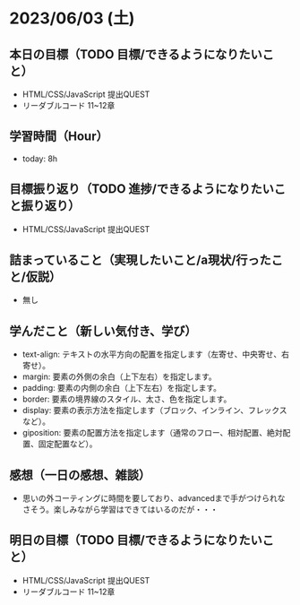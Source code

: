 # 2023/06/03 (土)

## 本日の目標（TODO 目標/できるようになりたいこと）

- HTML/CSS/JavaScript 提出QUEST
- リーダブルコード 11~12章

## 学習時間（Hour）

- today: 8h

## 目標振り返り（TODO 進捗/できるようになりたいこと振り返り）

- HTML/CSS/JavaScript 提出QUEST

## 詰まっていること（実現したいこと/a現状/行ったこと/仮説）

- 無し

## 学んだこと（新しい気付き、学び）

- text-align: テキストの水平方向の配置を指定します（左寄せ、中央寄せ、右寄せ）。
- margin: 要素の外側の余白（上下左右）を指定します。
- padding: 要素の内側の余白（上下左右）を指定します。
- border: 要素の境界線のスタイル、太さ、色を指定します。
- display: 要素の表示方法を指定します（ブロック、インライン、フレックスなど）。
- giposition: 要素の配置方法を指定します（通常のフロー、相対配置、絶対配置、固定配置など）。

## 感想（一日の感想、雑談）

- 思いの外コーティングに時間を要しており、advancedまで手がつけられなさそう。楽しみながら学習はできてはいるのだが・・・

## 明日の目標（TODO 目標/できるようになりたいこと）

- HTML/CSS/JavaScript 提出QUEST
- リーダブルコード 11~12章